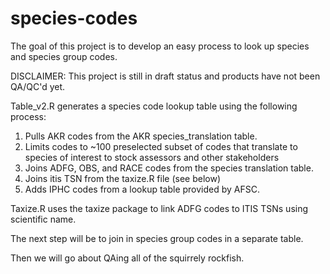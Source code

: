 # species-codes
The goal of this project is to develop an easy process to look up species and species group codes.

DISCLAIMER: This project is still in draft status and products have not been QA/QC'd yet. 

Table_v2.R generates a species code lookup table using the following process:
1) Pulls AKR codes from the AKR species_translation table. 
2) Limits codes to ~100 preselected subset of codes that translate to species of interest to stock assessors and other stakeholders
3) Joins ADFG, OBS, and RACE codes from the species translation table.
4) Joins itis TSN from the taxize.R file (see below)
5) Adds IPHC codes from a lookup table provided by AFSC.

Taxize.R uses the taxize package to link ADFG codes to ITIS TSNs using scientific name.

The next step will be to join in species group codes in a separate table.

Then we will go about QAing all of the squirrely rockfish.
